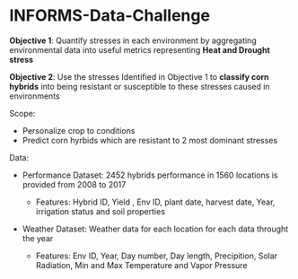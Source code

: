# INFORMS-Data-Challenge


**Objective 1**: Quantify stresses in each environment by aggregating environmental data into useful metrics representing **Heat and Drought stress**

**Objective 2**: Use the stresses Identified in Objective 1 to **classify corn hybrids** into being resistant or susceptible to these stresses caused in environments

Scope:
* Personalize crop to conditions
* Predict corn hyrbids which are resistant to 2 most dominant stresses


Data:
* Performance Dataset: 2452 hybrids performance in 1560 locations is provided from 2008 to 2017

    + Features: Hybrid ID, Yield , Env ID, plant date, harvest date, Year, irrigation status and soil properties

* Weather Dataset: Weather data for each location for each data throught the year

    + Features: Env ID, Year, Day number, Day length, Precipition, Solar Radiation, Min and Max Temperature and Vapor Pressure

